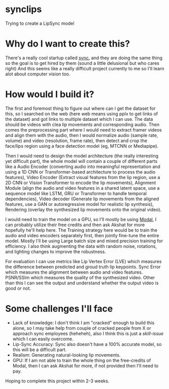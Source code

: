 # synclips
Trying to create a LipSync model

# Why do I want to create this?

There's a really cool startup called [sync.](https://sync.so/) and they are doing the same thing so the goal is to get hired by them (sound a little delusional but who cares right)
And this seems like a really difficult project currently to me so I'll learn alot about computer vision too.

# How would I build it?

The first and foremost thing to figure out where can I get the dataset for this, so I searched on the web (here web means using pplx to get links of the dataset) and got links to multiple dataset which I can use. The data should be videos with clea lip movements and corresponding audio. Then comes the preprocessing part where I would need to extract framer videos and align them with the audio, then I would normalize audio (sample rate, volume) and video (resolution, frame rate), then detect and crop the face/lips region using a face detection model (eg, MTCNN or Mediapipe).

Then I would need to design the model architecture (the really interesting yet difficult part), the whole model will contain a couple of different parts like a Audio Encoder (converting audio into meaningful representation and using a 1D CNN or Transformer-based architecture to process the audio features), Video Encoder (Extract visual features from the lip region, use a 2D CNN or Vision Transformer to encode the lip movements), Alignment Module (align the audio and video features in a shared latent space, use a sequence model like LSTM, GRU or Transformer to handle temporal dependencies), Video decoder (Generate lip movements from the aligned features, use a GAN or autoregressive model for realistic lip synthesis), Rendering (overlay the synthesized lip movements onto the original video).

I would need to train the model on a GPU, so I'll mostly be using [Modal](https://modal.com/), I can probably utilize their free credits and then ask Akshat for more hopefully he'll help here. The Training strategy here would be to train the audio and video encoders separately first, then jointly fine-tune the entire model. Mostly I'll be using Large batch size and mixed precision training for efficiency. I also think augmenting the data with random noise, rotations, and lighting changes to improve the robustness.

For evaluation I can use metrics like Lip Vertex Error (LVE) which measures the difference between predicted and groud truth lip keypoints. Sync Error which measures the alignment between audio and video features. PSNR/SSIm which measures the quality of the synthesized video. Other than this I can see the output and understand whether the output video is good or not.

# Some challenges I'll face

- Lack of knowledge: I don't think I am "cracked" enough to build this alone, so I may take help from couple of cracked people from X or approach sync employees (heheheh), also I think this is just a *skill-issue* which I can easily overcome.
- Lip-Sync Accuracy: Sync also doesn't have a 100% accurate model, so this will be a difficult part.
- Realism: Generating natural-looking lip movements.
- GPU: If I am not able to train the whole thing on the free-credits of Modal, then I can ask Akshat for more, if not provided then I'll need to pay.

Hoping to complete this project within 2-3 weeks.